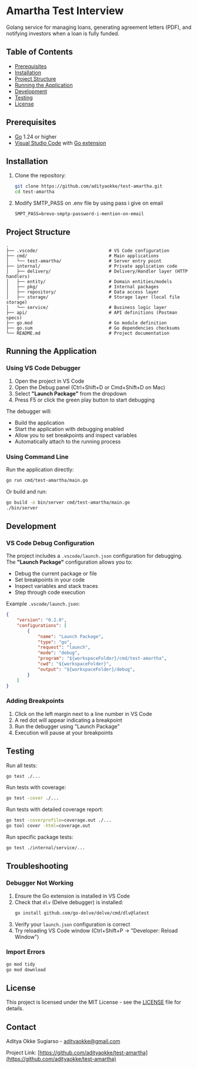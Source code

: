 # Amartha Test Interview

Golang service for managing loans, generating agreement letters (PDF), and notifying investors when a loan is fully funded.

## Table of Contents

- [Prerequisites](#prerequisites)
- [Installation](#installation)
- [Project Structure](#project-structure)
- [Running the Application](#running-the-application)
- [Development](#development)
- [Testing](#testing)
- [License](#license)

## Prerequisites

- [Go](https://golang.org/dl/) 1.24 or higher
- [Visual Studio Code](https://code.visualstudio.com/) with [Go extension](https://marketplace.visualstudio.com/items?itemName=golang.go)

## Installation

1. Clone the repository:
   ```bash
   git clone https://github.com/adityaokke/test-amartha.git
   cd test-amartha
   ```
2. Modify SMTP_PASS on .env file by using pass i give on email
   ```env
   SMPT_PASS=brevo-smptp-password-i-mention-on-email
   ```

## Project Structure

```
.
├── .vscode/                           # VS Code configuration
├── cmd/                               # Main applications
│   └── test-amartha/                  # Server entry point
├── internal/                          # Private application code
│   ├── delivery/                      # Delivery/Handler layer (HTTP handlers)
│   ├── entity/                        # Domain entities/models
│   ├── pkg/                           # Internal packages
│   ├── repository/                    # Data access layer
│   ├── storage/                       # Storage layer (local file storage)
│   └── service/                       # Business logic layer
├── api/                               # API definitions (Postman specs)
├── go.mod                             # Go module definition
├── go.sum                             # Go dependencies checksums
└── README.md                          # Project documentation
```

## Running the Application

### Using VS Code Debugger

1. Open the project in VS Code
2. Open the Debug panel (Ctrl+Shift+D or Cmd+Shift+D on Mac)
3. Select **"Launch Package"** from the dropdown
4. Press F5 or click the green play button to start debugging

The debugger will:
- Build the application
- Start the application with debugging enabled
- Allow you to set breakpoints and inspect variables
- Automatically attach to the running process

### Using Command Line

Run the application directly:
```bash
go run cmd/test-amartha/main.go
```

Or build and run:
```bash
go build -o bin/server cmd/test-amartha/main.go
./bin/server
```


## Development

### VS Code Debug Configuration

The project includes a `.vscode/launch.json` configuration for debugging. The **"Launch Package"** configuration allows you to:

- Debug the current package or file
- Set breakpoints in your code
- Inspect variables and stack traces
- Step through code execution

Example `.vscode/launch.json`:
```json
{
    "version": "0.2.0",
    "configurations": [
        {
            "name": "Launch Package",
            "type": "go",
            "request": "launch",
            "mode": "debug",
            "program": "${workspaceFolder}/cmd/test-amartha",
            "cwd": "${workspaceFolder}", 
            "output": "${workspaceFolder}/debug",
        }
    ]
}
```

### Adding Breakpoints

1. Click on the left margin next to a line number in VS Code
2. A red dot will appear indicating a breakpoint
3. Run the debugger using "Launch Package"
4. Execution will pause at your breakpoints

## Testing

Run all tests:
```bash
go test ./...
```

Run tests with coverage:
```bash
go test -cover ./...
```

Run tests with detailed coverage report:
```bash
go test -coverprofile=coverage.out ./...
go tool cover -html=coverage.out
```

Run specific package tests:
```bash
go test ./internal/service/...
```

## Troubleshooting

### Debugger Not Working

1. Ensure the Go extension is installed in VS Code
2. Check that `dlv` (Delve debugger) is installed:
   ```bash
   go install github.com/go-delve/delve/cmd/dlv@latest
   ```
3. Verify your `launch.json` configuration is correct
4. Try reloading VS Code window (Ctrl+Shift+P → "Developer: Reload Window")

### Import Errors

```bash
go mod tidy
go mod download
```

## License

This project is licensed under the MIT License - see the [LICENSE](https://opensource.org/license/mit) file for details.

## Contact

Aditya Okke Sugiarso - adityaokke@gmail.com

Project Link: [https://github.com/adityaokke/test-amartha](https://github.com/adityaokke/test-amartha)
